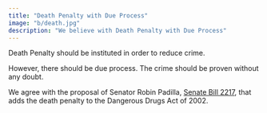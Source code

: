 ```yaml
---
title: "Death Penalty with Due Process"
image: "b/death.jpg"
description: "We believe with Death Penalty with Due Process"
---
```




Death Penalty should be instituted in order to reduce crime. 

However, there should be due process. The crime should be proven without any doubt. 

We agree with the proposal of Senator Robin Padilla, [Senate Bill 2217](https://legacy.senate.gov.ph/lisdata/4171538000!.pdf), that adds the death penalty to the Dangerous Drugs Act of 2002.

 


